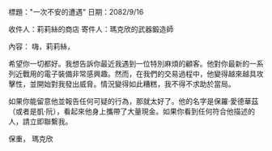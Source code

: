 標題："一次不安的遭遇"
日期：2082/9/16

收件人：莉莉絲的商店
寄件人：瑪克欣的武器鍛造師

內容：
嗨，莉莉絲，

希望你一切都好。我想告訴你最近我遇到一位特別麻煩的顧客。他對你最新的一系列近戰用的電子裝備非常感興趣。然而，在我們的交易過程中，他變得越來越具攻擊性，並開始對我發出威脅。情況變得如此糟糕，我不得不求助於當局。

如果你能留意他並報告任何可疑的行為，那就太好了。他的名字是保羅·愛德華茲（或者是凱·阮），看起來他身上攜帶了大量現金。如果你看到任何符合他描述的人，請立即聯繫我。

保重，
瑪克欣
